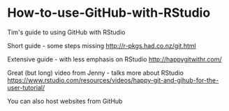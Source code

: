# How-to-use-GitHub-with-RStudio
Tim's guide to using GitHub with RStudio

Short guide - some steps missing
http://r-pkgs.had.co.nz/git.html

Extensive guide - with less emphasis on RStudio
http://happygitwithr.com/

Great (but long) video from Jenny - talks more about RStudio
https://www.rstudio.com/resources/videos/happy-git-and-gihub-for-the-user-tutorial/

You can also host websites from GitHub
